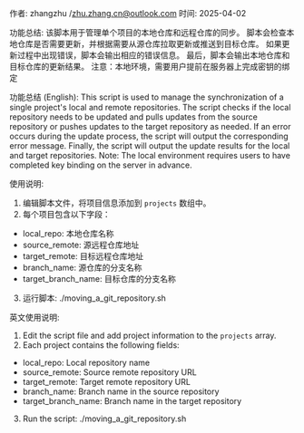 作者: zhangzhu /zhu.zhang.cn@outlook.com
时间: 2025-04-02

功能总结:
该脚本用于管理单个项目的本地仓库和远程仓库的同步。
脚本会检查本地仓库是否需要更新，并根据需要从源仓库拉取更新或推送到目标仓库。
如果更新过程中出现错误，脚本会输出相应的错误信息。
最后，脚本会输出本地仓库和目标仓库的更新结果。
注意：本地环境，需要用户提前在服务器上完成密钥的绑定

功能总结 (English):
This script is used to manage the synchronization of a single project's local and remote repositories.
The script checks if the local repository needs to be updated and pulls updates from the source repository or pushes updates to the target repository as needed.
If an error occurs during the update process, the script will output the corresponding error message.
Finally, the script will output the update results for the local and target repositories.
Note: The local environment requires users to have completed key binding on the server in advance.

使用说明:
1. 编辑脚本文件，将项目信息添加到 `projects` 数组中。
2. 每个项目包含以下字段：
- local_repo: 本地仓库名称
- source_remote: 源远程仓库地址
- target_remote: 目标远程仓库地址
- branch_name: 源仓库的分支名称
- target_branch_name: 目标仓库的分支名称
3. 运行脚本:
./moving_a_git_repository.sh

英文使用说明:
1. Edit the script file and add project information to the `projects` array.
2. Each project contains the following fields:
- local_repo: Local repository name
- source_remote: Source remote repository URL
- target_remote: Target remote repository URL
- branch_name: Branch name in the source repository
- target_branch_name: Branch name in the target repository
3. Run the script:
./moving_a_git_repository.sh
